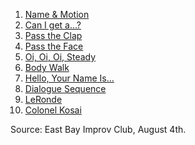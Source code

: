 1. [Name & Motion](https://github.com/pamelafox/improvlists/wiki/Game:-Name-&-Motion)
1. [Can I get a...?](https://github.com/pamelafox/improvlists/wiki/Game:-Can-I-get-a...%3F-Intros)
1. [Pass the Clap](https://github.com/pamelafox/improvlists/wiki/Game:-Pass-the-Clap)
1. [Pass the Face](https://github.com/pamelafox/improvlists/wiki/Mimic-Go-Round-(Pass-the-Face))
1. [Oi, Oi, Oi, Steady](https://github.com/pamelafox/improvlists/wiki/Game:-Oi,-Oi,-Oi,-Steady!)
1. [Body Walk](https://github.com/pamelafox/improvlists/wiki/Game:-Body-Walk)
1. [Hello, Your Name Is...](https://github.com/pamelafox/improvlists/wiki/Game:-Hello,-Your-Name-Is...)
1. [Dialogue Sequence](https://github.com/pamelafox/improvlists/wiki/Game:-Dialogue-Sequence)
1. [LeRonde](https://github.com/pamelafox/improvlists/wiki/Game:-LeRonde-(Small-Town))
1. [Colonel Kosai](https://github.com/pamelafox/improvlists/wiki/Game:-Colonel-Kosai-(Words-of-Wisdom))

Source: East Bay Improv Club, August 4th.
